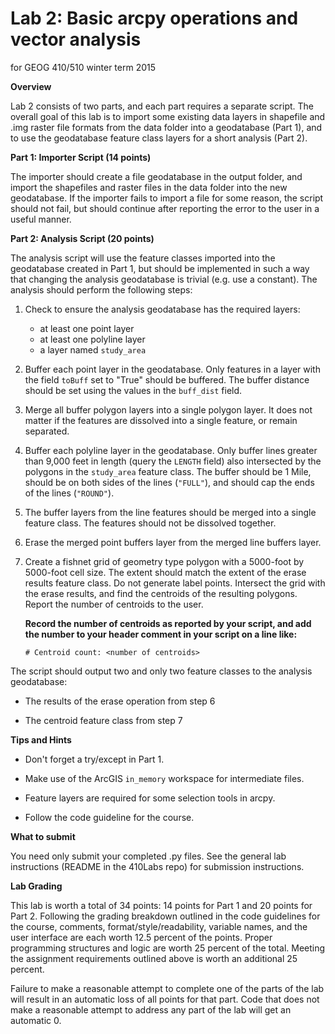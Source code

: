 Lab 2: Basic arcpy operations and vector analysis
=================================================
for GEOG 410/510 winter term 2015


**Overview**

Lab 2 consists of two parts, and each part requires a separate script.
The overall goal of this lab is to import some existing data layers in shapefile
and .img raster file formats from the data folder into a geodatabase (Part 1),
and to use the geodatabase feature class layers for a short analysis (Part 2).


**Part 1: Importer Script (14 points)**

The importer should create a file geodatabase in the output folder,
and import the shapefiles and raster files in the data folder into the new geodatabase.
If the importer fails to import a file for some reason, the script should not
fail, but should continue after reporting the error to the user in a useful manner.


**Part 2: Analysis Script (20 points)**

The analysis script will use the feature classes imported into the geodatabase
created in Part 1, but should be implemented in such a way that changing the
analysis geodatabase is trivial (e.g. use a constant). The analysis should perform
the following steps:

1. Check to ensure the analysis geodatabase has the required layers:
    - at least one point layer
    - at least one polyline layer
    - a layer named `study_area`

2. Buffer each point layer in the geodatabase.
   Only features in a layer with the field `toBuff` set to "True" should be buffered.
   The buffer distance should be set using the values in the `buff_dist` field.

3. Merge all buffer polygon layers into a single polygon layer. It does not matter
   if the features are dissolved into a single feature, or remain separated.

4. Buffer each polyline layer in the geodatabase.
   Only buffer lines greater than 9,000 feet in length (query the `LENGTH` field)
   also intersected by the polygons in the `study_area` feature class.
   The buffer should be 1 Mile, should be on both sides of the lines (`"FULL"`),
   and should cap the ends of the lines (`"ROUND"`).

5. The buffer layers from the line features should be merged into a single feature
   class. The features should not be dissolved together.

6. Erase the merged point buffers layer from the merged line buffers layer.

7. Create a fishnet grid of geometry type polygon with a
   5000-foot by 5000-foot cell size.
   The extent should match the extent of the erase results feature class.
   Do not generate label points.
   Intersect the grid with the erase results, and find the centroids of the
   resulting polygons. Report the number of centroids to the user.

   **Record the number of centroids as reported by your script, and add the
   number to your header comment in your script on a line like:**

       # Centroid count: <number of centroids>

The script should output two and only two feature classes to the analysis geodatabase:

- The results of the erase operation from step 6

- The centroid feature class from step 7


**Tips and Hints**

- Don't forget a try/except in Part 1.

- Make use of the ArcGIS `in_memory` workspace for intermediate files.

- Feature layers are required for some selection tools in arcpy.

- Follow the code guideline for the course.


**What to submit**

You need only submit your completed .py files. See the general lab instructions
(README in the 410Labs repo) for submission instructions.


**Lab Grading**

This lab is worth a total of
34 points:
14 points for Part 1 and
20 points for Part 2.
Following the grading breakdown outlined in the code guidelines for the course,
comments, format/style/readability, variable names, and the user interface are
each worth 12.5 percent of the points. Proper programming structures and logic
are worth 25 percent of the total. Meeting the assignment
requirements outlined above is worth an additional 25 percent.

Failure to make a reasonable attempt to complete
one of the parts of the lab  will result
in an automatic loss of all points for that part.
Code that does not make a reasonable attempt to address
any part of the lab will get an automatic 0.
